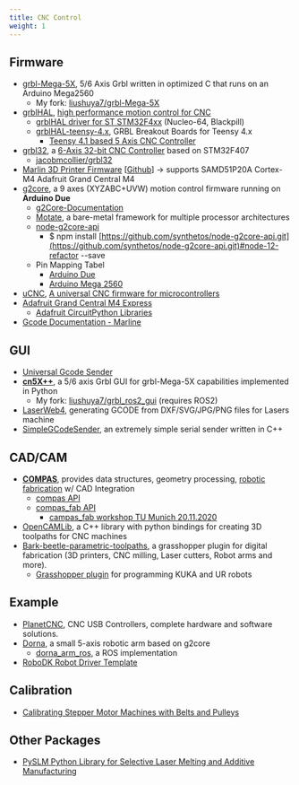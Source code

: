 ```yaml
---
title: CNC Control
weight: 1
---
```


Firmware
--------

*   [grbl-Mega-5X](https://github.com/fra589/grbl-Mega-5X), 5/6 Axis Grbl written in optimized C that runs on an Arduino Mega2560
    *   My fork: [liushuya7/grbl-Mega-5X](https://github.com/liushuya7/grbl-Mega-5X)
*   [grblHAL](https://github.com/grblHAL), [high performance motion control for CNC](https://www.grbl.org/what-is-grblhal)
    *   [grblHAL driver for ST STM32F4xx](https://github.com/grblHAL/STM32F4xx) (Nucleo-64, Blackpill)
    *   [grblHAL-teensy-4.x](https://github.com/phil-barrett/grblHAL-teensy-4.x), GRBL Breakout Boards for Teensy 4.x
        *   [Teensy 4.1 based 5 Axis CNC Controller](https://hackaday.io/project/175209-teensy-41-cnc-controller)
*   [grbl32](https://github.com/thomast777/grbl32), a [6-Axis 32-bit CNC Controller](http://tomsrobotics.com/product/grbl32-6-axis-cnc-controller-g6f4-500khz/) based on STM32F407
    *   [jacobmcollier/grbl32](https://github.com/jacobmcollier/grbl32)
*   [Marlin 3D Printer Firmware](https://marlinfw.org/) \[[Github](https://github.com/MarlinFirmware/Marlin)\] → supports SAMD51P20A Cortex-M4 Adafruit Grand Central M4
*   [g2core](https://github.com/synthetos/g2), a 9 axes (XYZABC+UVW) motion control firmware running on **Arduino Due**
    *   [g2Core-Documentation](https://github.com/Rajpratik71/g2Core-Documentation)
    *   [Motate](https://github.com/synthetos/Motate/wiki), a bare-metal framework for multiple processor architectures
    *   [node-g2core-api](https://github.com/synthetos/node-g2core-api/tree/node-12-refactor)
        *   $ npm install [https://github.com/synthetos/node-g2core-api.git](https://github.com/synthetos/node-g2core-api.git)#node-12-refactor --save
    *   Pin Mapping Tabel
        *   [Arduino Due](https://www.arduino.cc/en/Hacking/PinMappingSAM3X)
        *   [Arduino Mega 2560](https://www.arduino.cc/en/Hacking/PinMapping2560)
*   [uCNC](https://forum.v1engineering.com/t/cnc/14495), [A universal CNC firmware for microcontrollers](https://github.com/Paciente8159/uCNC)
*   [Adafruit Grand Central M4 Express](https://learn.adafruit.com/adafruit-grand-central)
    *   [Adafruit CircuitPython Libraries](https://circuitpython.readthedocs.io/projects/bundle/en/latest/drivers.html)
*   [Gcode Documentation - Marline](https://marlinfw.org/meta/gcode/)

GUI
---

*   [Universal Gcode Sender](https://winder.github.io/ugs_website/)
*   [**cn5X++**](https://github.com/fra589/cn5X), a 5/6 axis Grbl GUI for grbl-Mega-5X capabilities implemented in Python
    *   My fork: [liushuya7/grbl\_ros2\_gui](https://github.com/liushuya7/grbl_ros2_gui) (requires ROS2)
*   [LaserWeb4](https://laserweb.yurl.ch/), generating GCODE from DXF/SVG/JPG/PNG files for Lasers machine
*   [SimpleGCodeSender](https://github.com/Kelvintronic/SimpleGCodeSender), an extremely simple serial sender written in C++

CAD/CAM
-------

*   [**COMPAS**](https://compas.dev/), provides data structures, geometry processing, [robotic fabrication](https://gramaziokohler.github.io/compas_fab/latest/) w/ CAD Integration
    *   [compas API](https://compas.dev/compas/latest/api/compas.html)
    *   [compas\_fab API](https://gramaziokohler.github.io/compas_fab/latest/reference.html)
        *   [campas\_fab workshop TU Munich 20.11.2020](https://github.com/gramaziokohler/workshop_munich_2020)
*   [OpenCAMLib](https://github.com/aewallin/opencamlib), a C++ library with python bindings for creating 3D toolpaths for CNC machines
*   [Bark-beetle-parametric-toolpaths](https://github.com/fellesverkstedet/Bark-beetle-parametric-toolpaths), a grasshopper plugin for digital fabrication (3D printers, CNC milling, Laser cutters, Robot arms and more).
    *   [Grasshopper plugin](https://github.com/visose/Robots) for programming KUKA and UR robots

Example
-------

*   [PlanetCNC](https://planet-cnc.com/), CNC USB Controllers, complete hardware and software solutions.
*   [Dorna](https://github.com/dorna-robotics/dorna), a small 5-axis robotic arm based on g2core
    *   [dorna\_arm\_ros](https://github.com/rakutentech/dorna_arm_ros), a ROS implementation
*   [RoboDK Robot Driver Template](https://github.com/egehandulger/robodkdriver)

Calibration
-----------

*   [Calibrating Stepper Motor Machines with Belts and Pulleys](https://www.norwegiancreations.com/2015/07/tutorial-calibrating-stepper-motor-machines-with-belts-and-pulleys/)

Other Packages
--------------

*   [PySLM Python Library for Selective Laser Melting and Additive Manufacturing](https://github.com/drlukeparry/pyslm/tree/master)